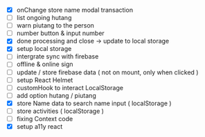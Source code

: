 - [x] onChange store name modal transaction
- [ ] list ongoing hutang
- [ ] warn piutang to the person
- [ ] number button & input number
- [x] done processing and close -> update to local storage
- [x] setup local storage
- [ ] intergrate sync with firebase
- [ ] offline & online sign
- [ ] update / store firebase data ( not on mount, only when clicked )
- [ ] setup React Helmet
- [ ] customHook to interact LocalStorage
- [ ] add option hutang / piutang
- [x] store Name data to search name input ( localStorage )
- [ ] store activities ( localStorage )
- [ ] fixing Context code
- [x] setup a11y react

